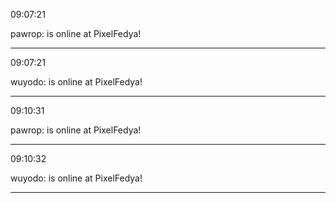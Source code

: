 09:07:21

pawrop: is online at PixelFedya!

---

09:07:21

wuyodo: is online at PixelFedya!

---

09:10:31

pawrop: is online at PixelFedya!

---

09:10:32

wuyodo: is online at PixelFedya!

---

